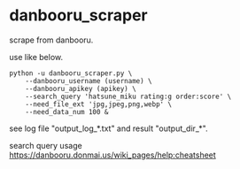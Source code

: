 # danbooru_scraper

scrape from danbooru.

use like below.

    python -u danbooru_scraper.py \
        --danbooru_username (username) \
        --danbooru_apikey (apikey) \
        --search_query 'hatsune_miku rating:g order:score' \
        --need_file_ext 'jpg,jpeg,png,webp' \
        --need_data_num 100 &

see log file "output_log_\*.txt" and result "output_dir_\*".

search query usage https://danbooru.donmai.us/wiki_pages/help:cheatsheet
